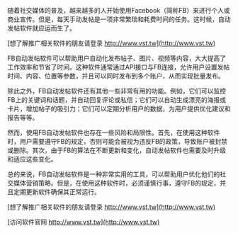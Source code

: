 随着社交媒体的普及，越来越多的人开始使用Facebook（简称FB）来进行个人或商业宣传。但是，每天手动发帖是一项非常繁琐和耗费时间的任务。这时候，自动发帖软件就应运而生了。

[想了解推广相关软件的朋友请登录 http://www.vst.tw](http://www.vst.tw)

FB自动发帖软件可以帮助用户自动化发布帖子、图片、视频等内容，大大提高了工作效率和节省了时间。这种软件通常通过API接口与FB连接，允许用户设置发帖时间、内容、位置等参数，并且可以同时发布到多个账户，从而实现批量发布。

除此之外，FB自动发帖软件还有其他一些非常有用的功能。例如，它们可以监控FB上的关键词和话题，并自动回复评论或私信；它们可以自动生成漂亮的海报或卡片，增加帖子的吸引力；它们可以定期分析用户的数据，为用户提供优化建议和报告等等。

然而，使用FB自动发帖软件也存在一些风险和局限性。首先，在使用这种软件时，用户需要遵守FB的规定，否则可能会被视为违反FB的政策，导致账户被封禁或删除。其次，由于FB的算法在不断更新和变化，自动发帖软件也需要及时升级和适应这些变化。

总的来说，FB自动发帖软件是一种非常实用的工具，可以帮助用户优化他们的社交媒体营销策略。但是，在使用这种软件时，必须谨慎行事，遵守FB的规定，并且定期更新软件确保其正常运行。

[想了解推广相关软件的朋友请登录 http://www.vst.tw](http://www.vst.tw)


[访问软件官网 http://www.vst.tw](http://www.vst.tw)
